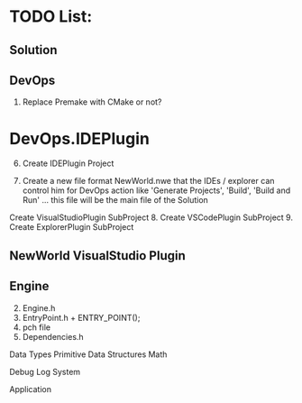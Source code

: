 # TODO List:

## Solution

## DevOps
1. Replace Premake with CMake or not?

# DevOps.IDEPlugin
6. Create IDEPlugin Project

7. Create a new file format NewWorld.nwe that the IDEs / explorer can control him
for DevOps action like 'Generate Projects', 'Build', 'Build and Run' ...
this file will be the main file of the Solution

Create VisualStudioPlugin SubProject
8. Create VSCodePlugin SubProject
9. Create ExplorerPlugin SubProject

## NewWorld VisualStudio Plugin

## Engine
2. Engine.h
3. EntryPoint.h + ENTRY_POINT();
4. pch file
5. Dependencies.h

Data Types
	Primitive
	Data Structures
Math

Debug
	Log System

Application